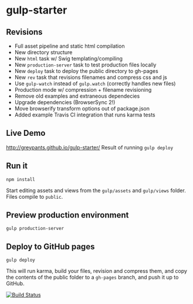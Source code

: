 gulp-starter
============
## Revisions
- Full asset pipeline and static html compilation
- New directory structure
- New `html` task w/ Swig templating/compiling
- New `production-server` task to test production files locally
- New `deploy` task to deploy the public directory to gh-pages
- New `rev` task that revisions filenames and compress css and js
- Use `gulp-watch` instead of `gulp.watch` (correctly handles new files)
- Production mode w/ compression + filename revisioning
- Remove old examples and extraneous dependecies
- Upgrade dependencies (BrowserSync 2!)
- Move browserify transform options out of package.json
- Added example Travis CI integration that runs karma tests

## Live Demo
http://greypants.github.io/gulp-starter/
Result of running `gulp deploy`

## Run it
```
npm install
```

Start editing assets and views from the `gulp/assets` and `gulp/views` folder. Files compile to `public`.

## Preview production environment
```
gulp production-server
```

## Deploy to GitHub pages
```
gulp deploy
```
This will run karma, build your files, revision and compress them, and copy the contents of the public folder to a `gh-pages` branch, and push it up to GitHub.

[![Build Status](https://travis-ci.org/greypants/gulp-starter.svg?branch=static-server)](https://travis-ci.org/greypants/gulp-starter)
